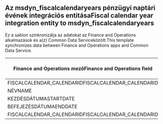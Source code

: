 ## <a name="fiscal-calendar-year-integration-entity-to-msdyn_fiscalcalendaryears"></a><span data-ttu-id="14175-101">Az msdyn_fiscalcalendaryears pénzügyi naptári évének integrációs entitása</span><span class="sxs-lookup"><span data-stu-id="14175-101">Fiscal calendar year integration entity to msdyn_fiscalcalendaryears</span></span>

<span data-ttu-id="14175-102">Ez a sablon szinkronizálja az adatokat az Finance and Operations alkalmazások és a(z) Common Data Serviceközött.</span><span class="sxs-lookup"><span data-stu-id="14175-102">This template synchronizes data between Finance and Operations apps and Common Data Service.</span></span>

<span data-ttu-id="14175-103">Finance and Operations mező</span><span class="sxs-lookup"><span data-stu-id="14175-103">Finance and Operations field</span></span> | <span data-ttu-id="14175-104">Térkép típusa</span><span class="sxs-lookup"><span data-stu-id="14175-104">Map type</span></span> | <span data-ttu-id="14175-105">Egyéb Dynamics 365 mező</span><span class="sxs-lookup"><span data-stu-id="14175-105">Other Dynamics 365 field</span></span> | <span data-ttu-id="14175-106">Alapértelmezett érték</span><span class="sxs-lookup"><span data-stu-id="14175-106">Default value</span></span>
---|---|---|---
<span data-ttu-id="14175-107">FISCALCALENDAR_CALENDARID</span><span class="sxs-lookup"><span data-stu-id="14175-107">FISCALCALENDAR_CALENDARID</span></span> | = | <span data-ttu-id="14175-108">msdyn_fiscalcalendarname</span><span class="sxs-lookup"><span data-stu-id="14175-108">msdyn_fiscalcalendarname</span></span> | 
<span data-ttu-id="14175-109">NÉV</span><span class="sxs-lookup"><span data-stu-id="14175-109">NAME</span></span> | = | <span data-ttu-id="14175-110">msdyn_name</span><span class="sxs-lookup"><span data-stu-id="14175-110">msdyn_name</span></span> | 
<span data-ttu-id="14175-111">KEZDÉSDÁTUMA</span><span class="sxs-lookup"><span data-stu-id="14175-111">STARTDATE</span></span> | = | <span data-ttu-id="14175-112">msdyn_startdate</span><span class="sxs-lookup"><span data-stu-id="14175-112">msdyn_startdate</span></span> | 
<span data-ttu-id="14175-113">BEFEJEZÉSDÁTUMA</span><span class="sxs-lookup"><span data-stu-id="14175-113">ENDDATE</span></span> | = | <span data-ttu-id="14175-114">msdyn_enddate</span><span class="sxs-lookup"><span data-stu-id="14175-114">msdyn_enddate</span></span> | 
<span data-ttu-id="14175-115">FISCALCALENDAR_CALENDARID</span><span class="sxs-lookup"><span data-stu-id="14175-115">FISCALCALENDAR_CALENDARID</span></span> | = | <span data-ttu-id="14175-116">msdyn_calendar.msdyn_calendar</span><span class="sxs-lookup"><span data-stu-id="14175-116">msdyn_calendar.msdyn_calendar</span></span> | 
